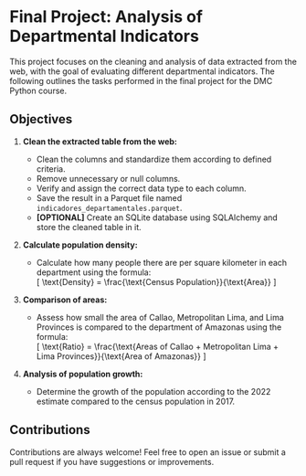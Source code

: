 # Final Project: Analysis of Departmental Indicators

This project focuses on the cleaning and analysis of data extracted from the web, with the goal of evaluating different departmental indicators. The following outlines the tasks performed in the final project for the DMC Python course.

## Objectives

1. **Clean the extracted table from the web:**
   - Clean the columns and standardize them according to defined criteria.
   - Remove unnecessary or null columns.
   - Verify and assign the correct data type to each column.
   - Save the result in a Parquet file named `indicadores_departamentales.parquet`.
   - **[OPTIONAL]** Create an SQLite database using SQLAlchemy and store the cleaned table in it.

2. **Calculate population density:**
   - Calculate how many people there are per square kilometer in each department using the formula:  
     \[
     \text{Density} = \frac{\text{Census Population}}{\text{Area}}
     \]

3. **Comparison of areas:**
   - Assess how small the area of Callao, Metropolitan Lima, and Lima Provinces is compared to the department of Amazonas using the formula:  
     \[
     \text{Ratio} = \frac{\text{Areas of Callao + Metropolitan Lima + Lima Provinces}}{\text{Area of Amazonas}}
     \]

4. **Analysis of population growth:**
   - Determine the growth of the population according to the 2022 estimate compared to the census population in 2017.


## Contributions

Contributions are always welcome! Feel free to open an issue or submit a pull request if you have suggestions or improvements.